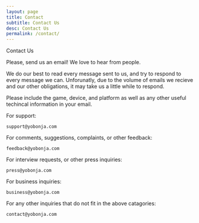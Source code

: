 ```yaml
---
layout: page
title: Contact
subtitle: Contact Us
desc: Contact Us
permalink: /contact/
---
```


<div class="pretty-links">

<div class="lead lead-about">Contact Us
</div>

Please, send us an email! We love to hear from people.

We do our best to read every message sent to us, and try to respond to every message we can. Unforunatly, due to the volume of emails we recieve and our other obligations, it may take us a little while to respond.

Please include the game, device, and platform as well as any other useful techincal information in your email.

For support:

    support@yobonja.com

For comments, suggestions, complaints, or other feedback:

    feedback@yobonja.com

For interview requests, or other press inquiries:

    press@yobonja.com

For business inquiries:

    business@yobonja.com

For any other inquiries that do not fit in the above catagories:

    contact@yobonja.com
</div>

